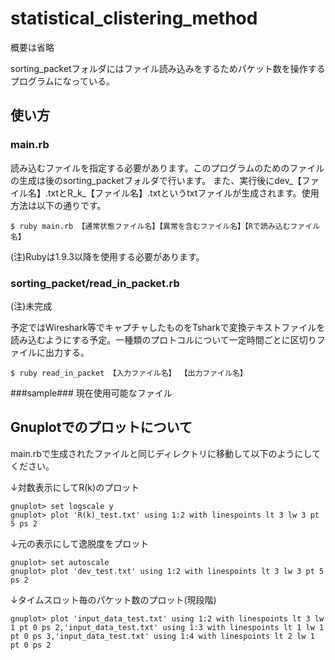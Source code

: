 statistical_clistering_method
======================
概要は省略

sorting_packetフォルダにはファイル読み込みをするためパケット数を操作するプログラムになっている。
 
使い方
------
### main.rb ###
読み込むファイルを指定する必要があります。このプログラムのためのファイルの生成は後のsorting_packetフォルダで行います。
また、実行後にdev_【ファイル名】.txtとR_k_【ファイル名】.txtというtxtファイルが生成されます。使用方法は以下の通りです。

	$ ruby main.rb 【通常状態ファイル名】【異常を含むファイル名】【Rで読み込むファイル名】
 (注)Rubyは1.9.3以降を使用する必要があります。

### sorting_packet/read_in_packet.rb ###
(注)未完成

予定ではWireshark等でキャプチャしたものをTsharkで変換テキストファイルを読み込むようにする予定。一種類のプロトコルについて一定時間ごとに区切りファイルに出力する。
 
	$ ruby read_in_packet 【入力ファイル名】 【出力ファイル名】

###sample###
現在使用可能なファイル

Gnuplotでのプロットについて
----------------
main.rbで生成されたファイルと同じディレクトリに移動して以下のようにしてください。


↓対数表示にしてR(k)のプロット

	gnuplot> set logscale y
	gnuplot> plot 'R(k)_test.txt' using 1:2 with linespoints lt 3 lw 3 pt 5 ps 2 

↓元の表示にして逸脱度をプロット

	gnuplot> set autoscale
	gnuplot> plot 'dev_test.txt' using 1:2 with linespoints lt 3 lw 3 pt 5 ps 2

↓タイムスロット毎のパケット数のプロット(現段階)

	gnuplot> plot 'input_data_test.txt' using 1:2 with linespoints lt 3 lw 1 pt 0 ps 2,'input_data_test.txt' using 1:3 with linespoints lt 1 lw 1 pt 0 ps 3,'input_data_test.txt' using 1:4 with linespoints lt 2 lw 1 pt 0 ps 2

	


